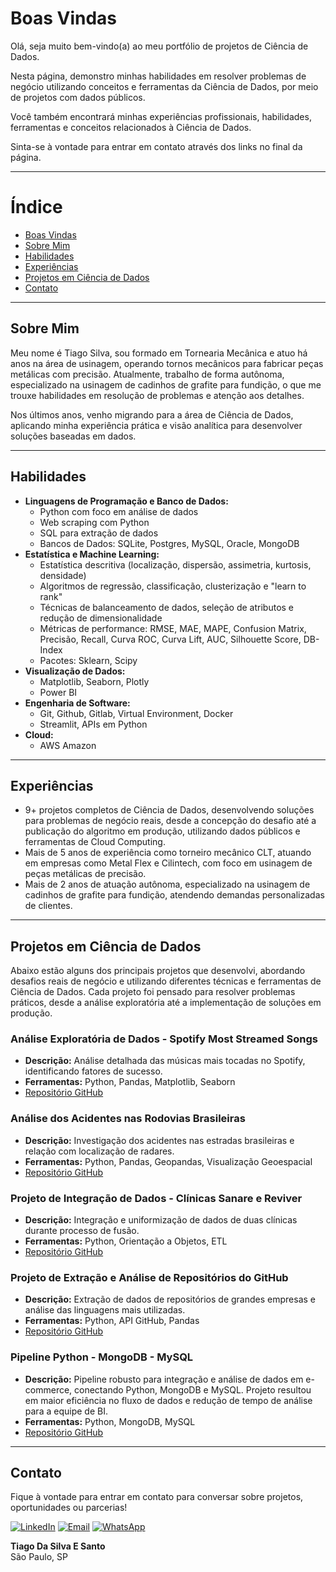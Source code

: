 <!-- Boas-vindas! -->
# Boas Vindas

Olá, seja muito bem-vindo(a) ao meu portfólio de projetos de Ciência de Dados.

Nesta página, demonstro minhas habilidades em resolver problemas de negócio utilizando conceitos e ferramentas da Ciência de Dados, por meio de projetos com dados públicos.

Você também encontrará minhas experiências profissionais, habilidades, ferramentas e conceitos relacionados à Ciência de Dados.

Sinta-se à vontade para entrar em contato através dos links no final da página.

---

# Índice

- [Boas Vindas](#boas-vindas)
- [Sobre Mim](#sobre-mim)
- [Habilidades](#habilidades)
- [Experiências](#experiências)
- [Projetos em Ciência de Dados](#projetos-em-ciência-de-dados)
- [Contato](#contato)

---

## Sobre Mim

Meu nome é Tiago Silva, sou formado em Tornearia Mecânica e atuo há anos na área de usinagem, operando tornos mecânicos para fabricar peças metálicas com precisão. Atualmente, trabalho de forma autônoma, especializado na usinagem de cadinhos de grafite para fundição, o que me trouxe habilidades em resolução de problemas e atenção aos detalhes.

Nos últimos anos, venho migrando para a área de Ciência de Dados, aplicando minha experiência prática e visão analítica para desenvolver soluções baseadas em dados.

---

## Habilidades

- **Linguagens de Programação e Banco de Dados:**
  - Python com foco em análise de dados
  - Web scraping com Python
  - SQL para extração de dados
  - Bancos de Dados: SQLite, Postgres, MySQL, Oracle, MongoDB
- **Estatística e Machine Learning:**
  - Estatística descritiva (localização, dispersão, assimetria, kurtosis, densidade)
  - Algoritmos de regressão, classificação, clusterização e "learn to rank"
  - Técnicas de balanceamento de dados, seleção de atributos e redução de dimensionalidade
  - Métricas de performance: RMSE, MAE, MAPE, Confusion Matrix, Precisão, Recall, Curva ROC, Curva Lift, AUC, Silhouette Score, DB-Index
  - Pacotes: Sklearn, Scipy
- **Visualização de Dados:**
  - Matplotlib, Seaborn, Plotly
  - Power BI
- **Engenharia de Software:**
  - Git, Github, Gitlab, Virtual Environment, Docker
  - Streamlit, APIs em Python
- **Cloud:**
  - AWS Amazon

---

## Experiências

- 9+ projetos completos de Ciência de Dados, desenvolvendo soluções para problemas de negócio reais, desde a concepção do desafio até a publicação do algoritmo em produção, utilizando dados públicos e ferramentas de Cloud Computing.
- Mais de 5 anos de experiência como torneiro mecânico CLT, atuando em empresas como Metal Flex e Cilintech, com foco em usinagem de peças metálicas de precisão.
- Mais de 2 anos de atuação autônoma, especializado na usinagem de cadinhos de grafite para fundição, atendendo demandas personalizadas de clientes.

---

## Projetos em Ciência de Dados

Abaixo estão alguns dos principais projetos que desenvolvi, abordando desafios reais de negócio e utilizando diferentes técnicas e ferramentas de Ciência de Dados. Cada projeto foi pensado para resolver problemas práticos, desde a análise exploratória até a implementação de soluções em produção.

### Análise Exploratória de Dados - Spotify Most Streamed Songs
- **Descrição:** Análise detalhada das músicas mais tocadas no Spotify, identificando fatores de sucesso.
- **Ferramentas:** Python, Pandas, Matplotlib, Seaborn
- [Repositório GitHub](https://github.com/tmarsbr/data-analyst-project)

### Análise dos Acidentes nas Rodovias Brasileiras
- **Descrição:** Investigação dos acidentes nas estradas brasileiras e relação com localização de radares.
- **Ferramentas:** Python, Pandas, Geopandas, Visualização Geoespacial
- [Repositório GitHub](https://github.com/tmarsbr/analise-PRF-)

### Projeto de Integração de Dados - Clínicas Sanare e Reviver
- **Descrição:** Integração e uniformização de dados de duas clínicas durante processo de fusão.
- **Ferramentas:** Python, Orientação a Objetos, ETL
- [Repositório GitHub](https://github.com/tmarsbr/projeto_pipeline)

### Projeto de Extração e Análise de Repositórios do GitHub
- **Descrição:** Extração de dados de repositórios de grandes empresas e análise das linguagens mais utilizadas.
- **Ferramentas:** Python, API GitHub, Pandas
- [Repositório GitHub](https://github.com/tmarsbr/Projeto_api)

### Pipeline Python - MongoDB - MySQL
- **Descrição:** Pipeline robusto para integração e análise de dados em e-commerce, conectando Python, MongoDB e MySQL. Projeto resultou em maior eficiência no fluxo de dados e redução de tempo de análise para a equipe de BI.
- **Ferramentas:** Python, MongoDB, MySQL
- [Repositório GitHub](https://github.com/tmarsbr/pipeline-python-mongo-mysql)

---

## Contato

Fique à vontade para entrar em contato para conversar sobre projetos, oportunidades ou parcerias!

[![LinkedIn](https://img.shields.io/badge/LinkedIn-0077B5?style=for-the-badge&logo=linkedin&logoColor=white)](https://www.linkedin.com/in/tiagocientistadados)
[![Email](https://img.shields.io/badge/Email-D14836?style=for-the-badge&logo=gmail&logoColor=white)](mailto:tiagomars233@gmail.com)
[![WhatsApp](https://img.shields.io/badge/WhatsApp-25D366?style=for-the-badge&logo=whatsapp&logoColor=white)](https://wa.me/5511975429994)

**Tiago Da Silva E Santo**  
São Paulo, SP

